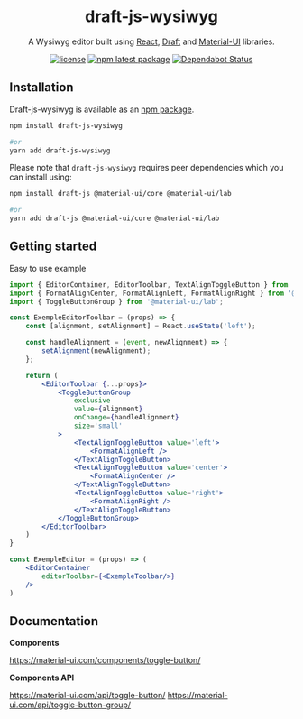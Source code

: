 <h1 align="center">draft-js-wysiwyg</h1>

<div align="center">

A Wysiwyg editor built using [React](https://reactjs.org/), [Draft](https://draftjs.org/) and [Material-UI](https://material-ui.com/) libraries.

[![license](https://img.shields.io/badge/license-MIT-blue.svg)](https://github.com/KiziKr/draft-js-wysiwyg/blob/master/LICENSE)
[![npm latest package](https://img.shields.io/npm/v/draft-js-wysiwyg/latest.svg)](https://www.npmjs.com/package/draft-js-wysiwyg)
[![Dependabot Status](https://api.dependabot.com/badges/status?host=github&repo=KiziKr/draft-js-wysiwyg)](https://dependabot.com)

</div>

## Installation

Draft-js-wysiwyg is available as an [npm package](https://www.npmjs.com/package/draft-js-wysiwyg). 

```sh
npm install draft-js-wysiwyg

#or
yarn add draft-js-wysiwyg
```

Please note that `draft-js-wysiwyg` requires peer dependencies which you can install using:

```sh
npm install draft-js @material-ui/core @material-ui/lab

#or
yarn add draft-js @material-ui/core @material-ui/lab
```

## Getting started

Easy to use example

```jsx
import { EditorContainer, EditorToolbar, TextAlignToggleButton } from 'draft-js-wysiwyg';
import { FormatAlignCenter, FormatAlignLeft, FormatAlignRight } from '@material-ui/icons';
import { ToggleButtonGroup } from '@material-ui/lab';

const ExempleEditorToolbar = (props) => {
    const [alignment, setAlignment] = React.useState('left');

    const handleAlignment = (event, newAlignment) => {
        setAlignment(newAlignment);
    };

    return (
        <EditorToolbar {...props}>
            <ToggleButtonGroup
                exclusive
                value={alignment}
                onChange={handleAlignment}
                size='small'
            >
                <TextAlignToggleButton value='left'>
                    <FormatAlignLeft />
                </TextAlignToggleButton>
                <TextAlignToggleButton value='center'>
                    <FormatAlignCenter />
                </TextAlignToggleButton>
                <TextAlignToggleButton value='right'>
                    <FormatAlignRight />
                </TextAlignToggleButton>
            </ToggleButtonGroup>
        </EditorToolbar>
    )
}

const ExempleEditor = (props) => (
    <EditorContainer
        editorToolbar={<ExempleToolbar/>}
    />
)
```

## Documentation

**Components**

https://material-ui.com/components/toggle-button/

**Components API**

https://material-ui.com/api/toggle-button/
https://material-ui.com/api/toggle-button-group/
